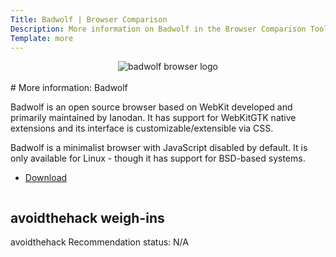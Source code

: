 ```yaml
---
Title: Badwolf | Browser Comparison
Description: More information on Badwolf in the Browser Comparison Tool
Template: more
---
```


<center><img src="%assets_url%/logos/badwolflogo.png" alt="badwolf browser logo" class="browser-img"></center>

<br>
<div class="column" markdown="1">
# More information: Badwolf

Badwolf is an open source browser based on WebKit developed and primarily maintained by Ianodan. It has support for WebKitGTK native extensions and its interface is customizable/extensible via CSS.

Badwolf is a minimalist browser with JavaScript disabled by default. It is only available for Linux - though it has support for BSD-based systems.

* [Download](https://hacktivis.me/projects/badwolf)
</div>

<div class="column" markdown="1">
<div class="card" markdown="1">

## avoidthehack weigh-ins

avoidthehack Recommendation status: N/A

</div>
</div>
</div>
